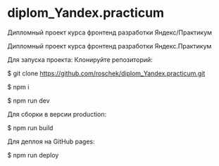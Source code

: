 # diplom_Yandex.practicum
Дипломный проект курса фронтенд разработки Яндекс/Практикум

Дипломный проект курса фронтенд разработки Яндекс.Практикум

Для запуска проекта: Клонируйте репозиторий:

$ git clone https://github.com/roschek/diplom_Yandex.practicum.git

$ npm i

$ npm run dev

Для сборки в версии production:

$ npm run build

Для деплоя на GitHub pages:

$ npm run deploy
